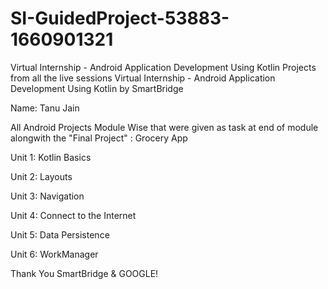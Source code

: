# SI-GuidedProject-53883-1660901321
Virtual Internship - Android Application Development Using Kotlin
Projects from all the live sessions
Virtual Internship - Android Application Development Using Kotlin by SmartBridge


Name: Tanu Jain

All Android Projects Module Wise that were given as task at end of module alongwith the "Final Project" : Grocery App

Unit 1: Kotlin Basics

Unit 2: Layouts

Unit 3: Navigation

Unit 4: Connect to the Internet

Unit 5: Data Persistence

Unit 6: WorkManager

Thank You SmartBridge & GOOGLE!
